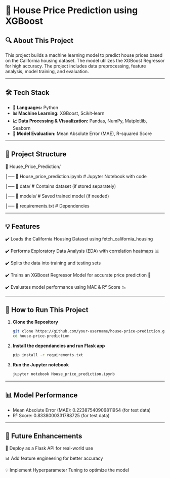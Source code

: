 # 🏡 House Price Prediction using XGBoost

## 🔍 About This Project
This project builds a machine learning model to predict house prices based on the California housing dataset. The model utilizes the XGBoost Regressor for high accuracy. The project includes data preprocessing, feature analysis, model training, and evaluation.

---

## 🛠 Tech Stack
- **📌 Languages:** Python
- **📊 Machine Learning:** XGBoost, Scikit-learn
- **📈 Data Processing & Visualization:** Pandas, NumPy, Matplotlib, Seaborn
- **🔧 Model Evaluation:** Mean Absolute Error (MAE), R-squared Score

---

## 📂 Project Structure
📂 House_Price_Prediction/

│── 📜 House_price_prediction.ipynb   # Jupyter Notebook with code  

│── 📂 data/                           # Contains dataset (if stored separately)  

│── 📂 models/                         # Saved trained model (if needed)  

│── 📜 requirements.txt                # Dependencies  

---

## 💡 Features
✔️ Loads the California Housing Dataset using fetch_california_housing

✔️ Performs Exploratory Data Analysis (EDA) with correlation heatmaps 📊

✔️ Splits the data into training and testing sets

✔️ Trains an XGBoost Regressor Model for accurate price prediction 🚀

✔️ Evaluates model performance using MAE & R² Score 📉

---

## 🚀 How to Run This Project
1. **Clone the Repository**  
   ```bash
   git clone https://github.com/your-username/house-price-prediction.git
   cd house-price-prediction
   
2. **Install the dependancies and run Flask app**  
   ```bash
   pip install -r requirements.txt

3. **Run the Jupyter notebook**
   ```bash
   jupyter notebook House_price_prediction.ipynb

---

## 📊 Model Performance
- Mean Absolute Error (MAE): 0.22387540906811954 (for test data)
- R² Score: 0.8338000331788725 (for test data)

---

## 🤖 Future Enhancements
🚀 Deploy as a Flask API for real-world use

📊 Add feature engineering for better accuracy

💡 Implement Hyperparameter Tuning to optimize the model
